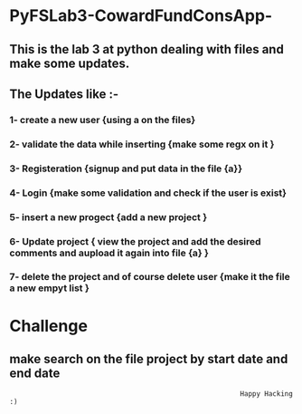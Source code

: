 # PyFSLab3-CowardFundConsApp-

## This is the lab 3 at python dealing with files and make some updates.

## The Updates like :- 
  ### 1- create a new user  {using a on the files}
  ### 2- validate the data while inserting  {make some regx on it }
  ### 3- Registeration  {signup  and put data in the file {a}}
  ### 4- Login  {make some validation and check if the user is exist}
  ### 5- insert a new progect  {add a new project }
  ### 6- Update project  { view the project and add the desired comments and aupload it again into file {a} }
  ### 7- delete the project and of course delete user {make it the file a new empyt list }
  
  
  # Challenge 
  ## make search on the file project by start date and end date 
  
  
  
                                                              
                                                             Happy Hacking :) 
